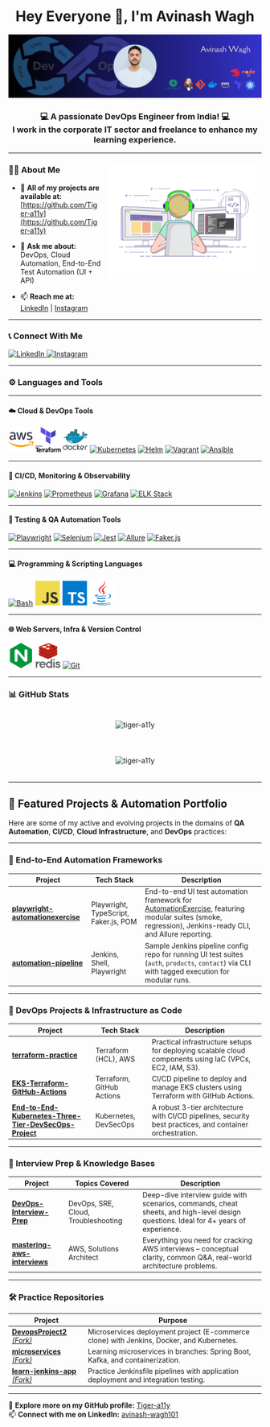 <h1 align="center">Hey Everyone 👋, I'm Avinash Wagh</h1>

<div align="center"> 
  <img src="https://github.com/Tiger-a11y/Tiger-a11y/blob/main/Banner.png" alt="Banner" style="max-width:100%; height:auto;">
</div>

<h3 align="center">💻 A passionate DevOps Engineer from India! 💻<br> I work in the corporate IT sector and freelance to enhance my learning experience.</h3>

---

<img align="right" alt="Coding Animation" width="300" src="https://raw.githubusercontent.com/devSouvik/devSouvik/master/gif3.gif" style="border-radius:10px; margin:10px;">

### 👨‍💻 About Me
- 🌟 **All of my projects are available at:**  
  [https://github.com/Tiger-a11y](https://github.com/Tiger-a11y)

- 💬 **Ask me about:**  
  DevOps, Cloud Automation, End-to-End Test Automation (UI + API)

- 📫 **Reach me at:**  
  [LinkedIn](https://linkedin.com/in/avinash-wagh101) | [Instagram](https://instagram.com/)

---

### 📞 Connect With Me
<p align="left">
  <a href="https://linkedin.com/in/avinash-wagh101" target="_blank">
    <img src="https://raw.githubusercontent.com/rahuldkjain/github-profile-readme-generator/master/src/images/icons/Social/linked-in-alt.svg" alt="LinkedIn" height="40" width="40" />
  </a>
  <a href="https://instagram.com/" target="_blank">
    <img src="https://raw.githubusercontent.com/rahuldkjain/github-profile-readme-generator/master/src/images/icons/Social/instagram.svg" alt="Instagram" height="40" width="40" />
  </a>
</p>

---

### ⚙️ Languages and Tools

---

#### ☁️ Cloud & DevOps Tools
<p align="left"> 
  <a href="https://aws.amazon.com" target="_blank"><img src="https://raw.githubusercontent.com/devicons/devicon/master/icons/amazonwebservices/amazonwebservices-original-wordmark.svg" alt="AWS" width="50" height="50"/></a>
  <a href="https://www.terraform.io/" target="_blank"><img src="https://raw.githubusercontent.com/devicons/devicon/master/icons/terraform/terraform-original-wordmark.svg" alt="Terraform" width="50" height="50"/></a>
  <a href="https://www.docker.com/" target="_blank"><img src="https://raw.githubusercontent.com/devicons/devicon/master/icons/docker/docker-original-wordmark.svg" alt="Docker" width="50" height="50"/></a>
  <a href="https://kubernetes.io/" target="_blank"><img src="https://www.vectorlogo.zone/logos/kubernetes/kubernetes-icon.svg" alt="Kubernetes" width="50" height="50"/></a>
  <a href="https://helm.sh/" target="_blank"><img src="https://www.vectorlogo.zone/logos/helmsh/helmsh-icon.svg" alt="Helm" width="50" height="50"/></a>
  <a href="https://www.vagrantup.com/" target="_blank"><img src="https://www.vectorlogo.zone/logos/vagrantup/vagrantup-icon.svg" alt="Vagrant" width="50" height="50"/></a>
  <a href="https://www.ansible.com/" target="_blank"><img src="https://www.vectorlogo.zone/logos/ansible/ansible-icon.svg" alt="Ansible" width="50" height="50"/></a>
</p>

---

#### 🔧 CI/CD, Monitoring & Observability
<p align="left">
  <a href="https://www.jenkins.io" target="_blank"><img src="https://www.vectorlogo.zone/logos/jenkins/jenkins-icon.svg" alt="Jenkins" width="50" height="50"/></a>
  <a href="https://prometheus.io/" target="_blank"><img src="https://www.vectorlogo.zone/logos/prometheusio/prometheusio-icon.svg" alt="Prometheus" width="50" height="50"/></a>
  <a href="https://grafana.com/" target="_blank"><img src="https://www.vectorlogo.zone/logos/grafana/grafana-icon.svg" alt="Grafana" width="50" height="50"/></a>
  <a href="https://www.elastic.co/" target="_blank"><img src="https://www.vectorlogo.zone/logos/elastic/elastic-icon.svg" alt="ELK Stack" width="50" height="50"/></a>
</p>

---

#### 🧪 Testing & QA Automation Tools
<p align="left">
  <a href="https://playwright.dev/" target="_blank"><img src="https://playwright.dev/img/playwright-logo.svg" alt="Playwright" width="50" height="50"/></a>
  <a href="https://www.selenium.dev/" target="_blank"><img src="https://www.selenium.dev/images/logos/webdriver.svg" alt="Selenium" width="50" height="50"/></a>
  <a href="https://jestjs.io/" target="_blank"><img src="https://www.vectorlogo.zone/logos/jestjsio/jestjsio-icon.svg" alt="Jest" width="50" height="50"/></a>
  <a href="https://allurereport.org/" target="_blank"><img src="https://allurereport.org/svg/logo-report-sign.svg" alt="Allure" width="50" height="50"/></a>
  <a href="https://fakerjs.dev/" target="_blank"><img src="https://fakerjs.dev/logo.svg" alt="Faker.js" width="50" height="50"/></a>
</p>

---

#### 💻 Programming & Scripting Languages
<p align="left">
  <a href="https://www.gnu.org/software/bash/" target="_blank"><img src="https://www.vectorlogo.zone/logos/gnu_bash/gnu_bash-icon.svg" alt="Bash" width="50" height="50"/></a>
  <a href="https://www.javascript.com/" target="_blank"><img src="https://raw.githubusercontent.com/devicons/devicon/master/icons/javascript/javascript-original.svg" alt="JavaScript" width="50" height="50"/></a>
  <a href="https://www.typescriptlang.org/" target="_blank"><img src="https://raw.githubusercontent.com/devicons/devicon/master/icons/typescript/typescript-original.svg" alt="TypeScript" width="50" height="50"/></a>
  <a href="https://www.java.com/" target="_blank"><img src="https://raw.githubusercontent.com/devicons/devicon/master/icons/java/java-original.svg" alt="Java" width="50" height="50"/></a>
</p>

---

#### 🌐 Web Servers, Infra & Version Control
<p align="left">
  <a href="https://www.nginx.com/" target="_blank"><img src="https://raw.githubusercontent.com/devicons/devicon/master/icons/nginx/nginx-original.svg" alt="Nginx" width="50" height="50"/></a>
  <a href="https://redis.io/" target="_blank"><img src="https://raw.githubusercontent.com/devicons/devicon/master/icons/redis/redis-original-wordmark.svg" alt="Redis" width="50" height="50"/></a>
  <a href="https://git-scm.com/" target="_blank"><img src="https://www.vectorlogo.zone/logos/git-scm/git-scm-icon.svg" alt="Git" width="50" height="50"/></a>
</p>

---

### 📊 GitHub Stats

<p align="center">
  <img align="center" src="https://github-readme-stats.vercel.app/api?username=tiger-a11y&show_icons=true&locale=en" alt="tiger-a11y" style="margin:20px;">
</p>
<p align="center">
  <img align="center" src="https://github-readme-streak-stats.herokuapp.com/?user=tiger-a11y" alt="tiger-a11y" style="margin:20px;">
</p>

---
## 🧰 Featured Projects & Automation Portfolio

Here are some of my active and evolving projects in the domains of **QA Automation**, **CI/CD**, **Cloud Infrastructure**, and **DevOps** practices:

---

### 🔹 End-to-End Automation Frameworks

| Project                                                                                         | Tech Stack                         | Description                                                                 |
|--------------------------------------------------------------------------------------------------|------------------------------------|-----------------------------------------------------------------------------|
| [**playwright-automationexercise**](https://github.com/Tiger-a11y/playwright-automationexercise) | Playwright, TypeScript, Faker.js, POM | End-to-end UI test automation framework for [AutomationExercise](https://automationexercise.com), featuring modular suites (smoke, regression), Jenkins-ready CLI, and Allure reporting. |
| [**automation-pipeline**](https://github.com/Tiger-a11y/automation-pipeline)                     | Jenkins, Shell, Playwright         | Sample Jenkins pipeline config repo for running UI test suites (`auth`, `products`, `contact`) via CLI with tagged execution for modular runs. |

---

### 🔹 DevOps Projects & Infrastructure as Code

| Project                                                                                               | Tech Stack                  | Description                                                                 |
|--------------------------------------------------------------------------------------------------------|-----------------------------|-----------------------------------------------------------------------------|
| [**terraform-practice**](https://github.com/Tiger-a11y/terraform-practice)                             | Terraform (HCL), AWS        | Practical infrastructure setups for deploying scalable cloud components using IaC (VPCs, EC2, IAM, S3). |
| [**EKS-Terraform-GitHub-Actions**](https://github.com/Tiger-a11y/EKS-Terraform-GitHub-Actions)         | Terraform, GitHub Actions   | CI/CD pipeline to deploy and manage EKS clusters using Terraform with GitHub Actions. |
| [**End-to-End-Kubernetes-Three-Tier-DevSecOps-Project**](https://github.com/Tiger-a11y/End-to-End-Kubernetes-Three-Tier-DevSecOps-Project) | Kubernetes, DevSecOps       | A robust 3-tier architecture with CI/CD pipelines, security best practices, and container orchestration. |

---

### 🔹 Interview Prep & Knowledge Bases

| Project                                                                                 | Topics Covered                         | Description                                                                 |
|------------------------------------------------------------------------------------------|----------------------------------------|-----------------------------------------------------------------------------|
| [**DevOps-Interview-Prep**](https://github.com/Tiger-a11y/DevOps-Interview-Prep)         | DevOps, SRE, Cloud, Troubleshooting    | Deep-dive interview guide with scenarios, commands, cheat sheets, and high-level design questions. Ideal for 4+ years of experience. |
| [**mastering-aws-interviews**](https://github.com/Tiger-a11y/mastering-aws-interviews)   | AWS, Solutions Architect               | Everything you need for cracking AWS interviews – conceptual clarity, common Q&A, real-world architecture problems. |

---

### 🛠 Practice Repositories

| Project                                                                                 | Purpose                                                                 |
|------------------------------------------------------------------------------------------|-------------------------------------------------------------------------|
| [**DevopsProject2** *(Fork)*](https://github.com/Tiger-a11y/DevopsProject2)             | Microservices deployment project (E-commerce clone) with Jenkins, Docker, and Kubernetes. |
| [**microservices** *(Fork)*](https://github.com/Tiger-a11y/microservices)               | Learning microservices in branches: Spring Boot, Kafka, and containerization. |
| [**learn-jenkins-app** *(Fork)*](https://github.com/Tiger-a11y/learn-jenkins-app)       | Practice Jenkinsfile pipelines with application deployment and integration testing. |

---

📌 **Explore more on my GitHub profile:** [Tiger-a11y](https://github.com/Tiger-a11y)  
📫 **Connect with me on LinkedIn:** [avinash-wagh101](https://linkedin.com/in/avinash-wagh101)

